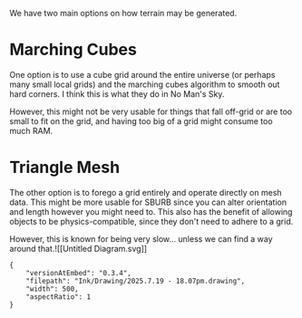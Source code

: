 We have two main options on how terrain may be generated.

# Marching Cubes

One option is to use a cube grid around the entire universe (or perhaps many small local grids) and the marching cubes algorithm to smooth out hard corners. I think this is what they do in No Man's Sky.

However, this might not be very usable for things that fall off-grid or are too small to fit on the grid, and having too big of a grid might consume too much RAM.

# Triangle Mesh

The other option is to forego a grid entirely and operate directly on mesh data. This might be more usable for SBURB since you can alter orientation and length however you might need to. This also has the benefit of allowing objects to be physics-compatible, since they don't need to adhere to a grid.

However, this is known for being very slow... unless we can find a way around that.![[Untitled Diagram.svg]]
```handdrawn-ink
{
	"versionAtEmbed": "0.3.4",
	"filepath": "Ink/Drawing/2025.7.19 - 18.07pm.drawing",
	"width": 500,
	"aspectRatio": 1
}
```
